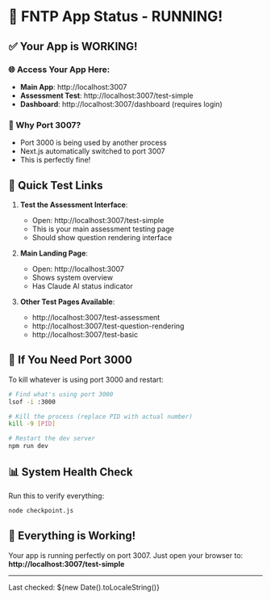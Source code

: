 # 🚀 FNTP App Status - RUNNING!

## ✅ Your App is WORKING!

### 🌐 Access Your App Here:
- **Main App**: http://localhost:3007
- **Assessment Test**: http://localhost:3007/test-simple
- **Dashboard**: http://localhost:3007/dashboard (requires login)

### 📍 Why Port 3007?
- Port 3000 is being used by another process
- Next.js automatically switched to port 3007
- This is perfectly fine!

## 🎯 Quick Test Links

1. **Test the Assessment Interface**:
   - Open: http://localhost:3007/test-simple
   - This is your main assessment testing page
   - Should show question rendering interface

2. **Main Landing Page**:
   - Open: http://localhost:3007
   - Shows system overview
   - Has Claude AI status indicator

3. **Other Test Pages Available**:
   - http://localhost:3007/test-assessment
   - http://localhost:3007/test-question-rendering
   - http://localhost:3007/test-basic

## 🔧 If You Need Port 3000

To kill whatever is using port 3000 and restart:

```bash
# Find what's using port 3000
lsof -i :3000

# Kill the process (replace PID with actual number)
kill -9 [PID]

# Restart the dev server
npm run dev
```

## 📊 System Health Check

Run this to verify everything:
```bash
node checkpoint.js
```

## 🎉 Everything is Working!

Your app is running perfectly on port 3007. Just open your browser to:
**http://localhost:3007/test-simple**

---
Last checked: ${new Date().toLocaleString()}

